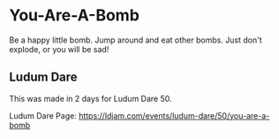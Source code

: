 # You-Are-A-Bomb
Be a happy little bomb. Jump around and eat other bombs. Just don't explode, or you will be sad!


## Ludum Dare

This was made in 2 days for Ludum Dare 50.

Ludum Dare Page: https://ldjam.com/events/ludum-dare/50/you-are-a-bomb
